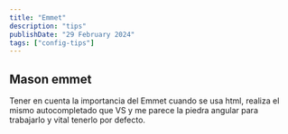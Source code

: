 ```yaml
---
title: "Emmet"
description: "tips"
publishDate: "29 February 2024"
tags: ["config-tips"]
---
```


## Mason emmet

Tener en cuenta la importancia del Emmet cuando se usa html, realiza el mismo
autocompletado que VS y me parece la piedra angular para trabajarlo y vital tenerlo
por defecto.
